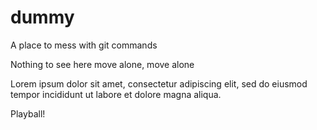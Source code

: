 # dummy
A place to mess with git commands

Nothing to see here move alone, move alone

Lorem ipsum dolor sit amet, consectetur adipiscing elit, sed do eiusmod tempor incididunt ut labore et dolore magna aliqua.

Playball!
